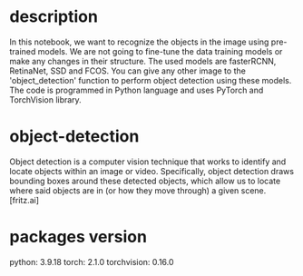 # description
In this notebook, we want to recognize the objects in the image using pre-trained models. We are not going to fine-tune the data training models or make any changes in their structure. The used models are fasterRCNN, RetinaNet, SSD and FCOS. You can give any other image to the 'object_detection' function to perform object detection using these models. The code is programmed in Python language and uses PyTorch and TorchVision library.
# object-detection
Object detection is a computer vision technique that works to identify and locate objects within an image or video. Specifically, object detection draws bounding boxes around these detected objects, which allow us to locate where said objects are in (or how they move through) a given scene. [fritz.ai]
# packages version
python: 3.9.18
torch: 2.1.0
torchvision: 0.16.0
